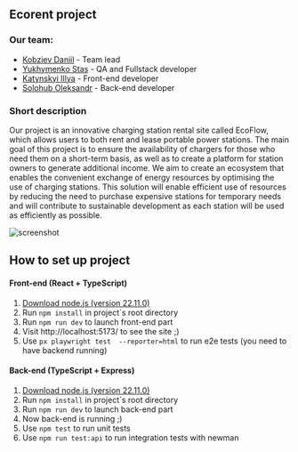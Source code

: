 ## Ecorent project

### Our team:

- [Kobziev Daniil](https://t.me/Sevenpointnine) - Team lead
- [Yukhymenko Stas](https://t.me/stas_yukhymenko) - QA and Fullstack developer
- [Katynskyi Illya](https://t.me/girostark) - Front-end developer
- [Solohub Oleksandr](https://t.me/cyan_light) - Back-end developer

### Short description

Our project is an innovative charging station rental site called EcoFlow, which allows users to both rent and lease portable power stations. The main goal of this project is to ensure the availability of chargers for those who need them on a short-term basis, as well as to create a platform for station owners to generate additional income. We aim to create an ecosystem that enables the convenient exchange of energy resources by optimising the use of charging stations. This solution will enable efficient use of resources by reducing the need to purchase expensive stations for temporary needs and will contribute to sustainable development as each station will be used as efficiently as possible.

![screenshot](https://i.imgur.com/0bT7HSm.jpeg)

## How to set up project

#### Front-end (React + TypeScript)

1. [Download node.js (version 22.11.0)](https://nodejs.org/en/blog/release/v22.11.0)
2. Run ```npm install``` in project`s root directory
3. Run ```npm run dev``` to launch front-end part
5. Visit http://localhost:5173/ to see the site ;)
4. Use ```px playwright test  --reporter=html``` to run e2e tests (you need to have backend running)

#### Back-end (TypeScript + Express)

1. [Download node.js (version 22.11.0)](https://nodejs.org/en/blog/release/v22.11.0)
2. Run ```npm install``` in project`s root directory
3. Run ```npm run dev``` to launch back-end part
4. Now back-end is running ;)
5. Use ```npm test``` to run unit tests
6. Use ```npm run test:api``` to run integration tests with newman
